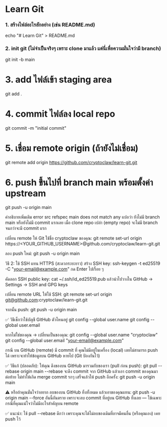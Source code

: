 # Learn Git

### 1. สร้างไฟล์อะไรสักอย่าง (เช่น README.md)
echo "# Learn Git" > README.md

### 2. init git (ไม่จำเป็นจริงๆ เพราะ clone มาแล้ว แต่นี่เพื่อความมั่นใจว่ามี branch)
git init -b main

# 3. add ไฟล์เข้า staging area
git add .

# 4. commit ไฟล์ลง local repo
git commit -m "initial commit"

# 5. เชื่อม remote origin (ถ้ายังไม่เชื่อม)
git remote add origin https://github.com/cryptoclaw/learn-git.git

# 6. push ขึ้นไปที่ branch main พร้อมตั้งค่า upstream
git push -u origin main

คำอธิบายเพิ่มเติม
error src refspec main does not match any แปลว่า ยังไม่มี branch main หรือยังไม่มี commit แรกเลย
เมื่อ clone repo เปล่า (empty repo) จะไม่มี branch จนกว่าจะมี commit แรก

เปลี่ยน remote ให้ Git ใช้ชื่อ cryptoclaw ของคุณ:
git remote set-url origin https://<YOUR_GITHUB_USERNAME>@github.com/cryptoclaw/learn-git.git

ลอง push ใหม่:
git push -u origin main

วิธี 2: ใช้ SSH แทน HTTPS (สะดวกระยะยาว)
สร้าง SSH key:
ssh-keygen -t ed25519 -C "your-email@example.com"
กด Enter ไปเรื่อย ๆ

คัดลอก SSH public key:
cat ~/.ssh/id_ed25519.pub
แล้วนำไปวางใน GitHub → Settings → SSH and GPG keys

เปลี่ยน remote URL ให้ใช้ SSH:
git remote set-url origin git@github.com:cryptoclaw/learn-git.git

จากนั้น push:
git push -u origin main

✅ วิธีเช็กว่าใช้บัญชี GitHub ตัวไหนอยู่
git config --global user.name
git config --global user.email

หากไม่ใช่ของคุณ → เปลี่ยนเป็นของคุณ:
git config --global user.name "cryptoclaw"
git config --global user.email "your-email@example.com"

กรณี บน GitHub (remote) มี commit ที่ คุณไม่มีอยู่ในเครื่อง (local)
เลยไม่สามารถ push ได้ เพราะจะทำให้ข้อมูลบน GitHub หายไป (Git ป้องกันไว้)

✅ วิธีแก้ (ปลอดภัย):
ให้คุณ ดึงของบน GitHub มารวมกับของเรา (pull ก่อน push):
git pull --rebase origin main
--rebase จะดึง commit จาก GitHub แล้วเอา commit ของคุณมาต่อท้าย ไม่ทำให้เกิด merge commit รกๆ
เสร็จแล้วให้ push อีกครั้ง:
git push -u origin main

⚠️ หรือถ้าคุณมั่นใจว่าอยาก ลบของบน GitHub ทิ้งทั้งหมด แล้วเอาของคุณแทน:
git push -u origin main --force
อันนี้อันตราย เพราะจะลบ commit ที่อยู่บน GitHub ทิ้งเลย — ใช้เฉพาะกรณีที่คุณแน่ใจว่าไม่มีอะไรสำคัญบน remote

✅ แนะนำ:
ใช้ pull --rebase ดีกว่า เพราะคุณจะได้ไม่ลบของเดิมที่อาจมีคนอื่น (หรือคุณเอง) เคย push ไว้
